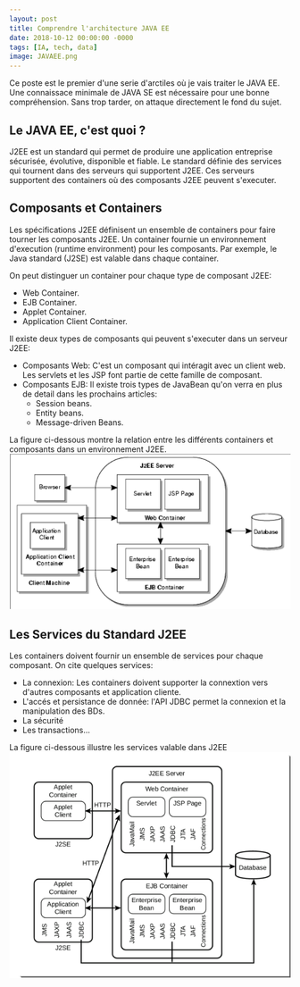 ```yaml
---
layout: post
title: Comprendre l'architecture JAVA EE
date: 2018-10-12 00:00:00 -0000
tags: [IA, tech, data]
image: JAVAEE.png
---
```

Ce poste est le premier d'une serie d'arctiles où je vais traiter le JAVA EE. Une connaissace minimale de JAVA SE est nécessaire pour une bonne compréhension. Sans trop tarder, on attaque directement le fond du sujet. 

## Le JAVA EE, c'est quoi ? 
J2EE est un standard qui permet de produire une application entreprise sécurisée, évolutive, disponible et fiable. 
Le standard définie des services qui tournent dans des serveurs qui supportent J2EE. Ces serveurs supportent des containers où 
des composants J2EE peuvent s'executer. 

## Composants et Containers
Les spécifications J2EE définisent un ensemble de containers pour faire tourner les composants J2EE. Un container fournie un environnement d'execution (runtime environment)
pour les composants. Par exemple, le Java standard (J2SE) est valable dans chaque container. 

On peut distinguer un container pour chaque type de composant J2EE: 
* Web Container. 
* EJB Container.
* Applet Container. 
* Application Client Container.

Il existe deux types de composants qui peuvent s'executer dans un serveur J2EE: 
* Composants Web: C'est un composant qui intéragit avec un client web. Les servlets et les JSP font partie de cette famille de composant.
* Composants EJB: Il existe trois types de JavaBean qu'on verra en plus de detail dans les prochains articles: 
  * Session beans.
  * Entity beans.
  * Message-driven Beans.

La figure ci-dessous montre la relation entre les différents containers et composants dans un environnement J2EE. 
![fig1]

## Les Services du Standard J2EE
Les containers doivent fournir un ensemble de services pour chaque composant. On cite quelques services: 
* La connexion: Les containers doivent supporter la connextion vers d'autres composants et application cliente. 
* L'accés et persistance de donnée: l'API JDBC permet la connexion et la manipulation des BDs. 
* La sécurité
* Les transactions...

La figure ci-dessous illustre les services valable dans J2EE
![fig2]



[fig1]: /assets/img/ContainerAndComp.png "Container and Comp"
[fig2]: /assets/img/JavaEEservices.png "JavaEE services"
 
